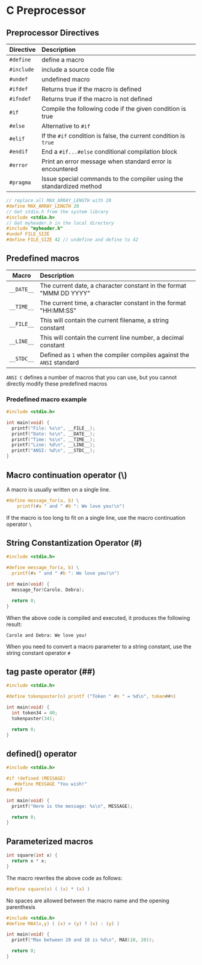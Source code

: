 # C Preprocessor

## Preprocessor Directives

| Directive  | Description                                                          |
| ---------- | :------------------------------------------------------------------- |
| `#define`  | define a macro                                                       |
| `#include` | include a source code file                                           |
| `#undef`   | undefined macro                                                      |
| `#ifdef`   | Returns true if the macro is defined                                 |
| `#ifndef`  | Returns true if the macro is not defined                             |
| `#if`      | Compile the following code if the given condition is true            |
| `#else`    | Alternative to `#if`                                                 |
| `#elif`    | If the `#if` condition is false, the current condition is `true`     |
| `#endif`   | End a `#if...#else` conditional compilation block                    |
| `#error`   | Print an error message when standard error is encountered            |
| `#pragma`  | Issue special commands to the compiler using the standardized method |

```c
// replace all MAX_ARRAY_LENGTH with 20
#define MAX_ARRAY_LENGTH 20
// Get stdio.h from the system library
#include <stdio.h>
// Get myheader.h in the local directory
#include "myheader.h"
#undef FILE_SIZE
#define FILE_SIZE 42 // undefine and define to 42
```

## Predefined macros

| Macro      | Description                                                           |
| ---------- | :-------------------------------------------------------------------- |
| `__DATE__` | The current date, a character constant in the format "MMM DD YYYY"    |
| `__TIME__` | The current time, a character constant in the format "HH:MM:SS"       |
| `__FILE__` | This will contain the current filename, a string constant             |
| `__LINE__` | This will contain the current line number, a decimal constant         |
| `__STDC__` | Defined as `1` when the compiler compiles against the `ANSI` standard |

`ANSI C` defines a number of macros that you can use, but you cannot directly modify these predefined macros

### Predefined macro example

```c
#include <stdio.h>

int main(void) {
  printf("File: %s\n", __FILE__);
  printf("Date: %s\n", __DATE__);
  printf("Time: %s\n", __TIME__);
  printf("Line: %d\n", __LINE__);
  printf("ANSI: %d\n", __STDC__);
}
```

## Macro continuation operator (\\)

A macro is usually written on a single line.

```c
#define message_for(a, b) \
    printf(#a " and " #b ": We love you!\n")
```

If the macro is too long to fit on a single line, use the macro continuation operator `\`

## String Constantization Operator (#)

```c
#include <stdio.h>

#define message_for(a, b) \
  printf(#a " and " #b ": We love you!\n")

int main(void) {
  message_for(Carole, Debra);

  return 0;
}
```

When the above code is compiled and executed, it produces the following result:

```
Carole and Debra: We love you!
```

When you need to convert a macro parameter to a string constant, use the string constant operator `#`

## tag paste operator (##)

```c
#include <stdio.h>

#define tokenpaster(n) printf ("Token " #n " = %d\n", token##n)

int main(void) {
  int token34 = 40;
  tokenpaster(34);

  return 0;
}
```

## defined() operator

```c
#include <stdio.h>

#if !defined (MESSAGE)
   #define MESSAGE "You wish!"
#endif

int main(void) {
  printf("Here is the message: %s\n", MESSAGE);

  return 0;
}
```

## Parameterized macros

```c
int square(int x) {
  return x * x;
}
```

The macro rewrites the above code as follows:

```c
#define square(x) ( (x) * (x) )
```

No spaces are allowed between the macro name and the opening parenthesis

```c
#include <stdio.h>
#define MAX(x,y) ( (x) > (y) ? (x) : (y) )

int main(void) {
  printf("Max between 20 and 10 is %d\n", MAX(10, 20));

  return 0;
}
```
